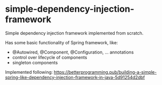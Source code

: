 # simple-dependency-injection-framework

Simple dependency injection framework implemented from scratch. 

Has some basic functionality of Spring framework, like:
* @Autowired, @Component, @Configuration, ... annotations
* control over lifecycle of components
* singleton components

Implemented following: https://betterprogramming.pub/building-a-simple-spring-like-dependency-injection-framework-in-java-5d91254d2dbf